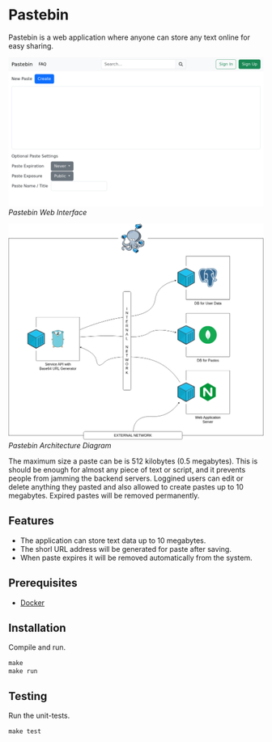 # Pastebin

Pastebin is a web application where anyone can store any text online for easy sharing.

![Pastebin](./pastebin-web-ui.png)
*Pastebin Web Interface*

![Architecture](./pastebin-arch-diagram.png)
*Pastebin Architecture Diagram*

The maximum size a paste can be is 512 kilobytes (0.5 megabytes). This is should be enough for almost any piece of text or script, and it prevents people from jamming the backend servers. Loggined users can edit or delete anything they pasted and also allowed to create pastes up to 10 megabytes. Expired pastes will be removed permanently.

## Features

- The application can store text data up to 10 megabytes.
- The shorl URL address will be generated for paste after saving.
- When paste expires it will be removed automatically from the system.

## Prerequisites

- [Docker](https://docs.docker.com/desktop/linux/install/)

## Installation

Compile and run.

```
make
make run
```

## Testing

Run the unit-tests.

```
make test
```
